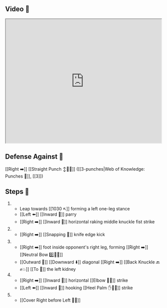 ## Video 🎥

<iframe src="https://www.youtube.com/embed/B47cFpcRjbE" width="100%" height="400"></iframe>

## Defense Against 🤺

[[Right ➡️]] [[Straight Punch ↕️👊💥]] ([[3-punches|Web of Knowledge: Punches 👊]], [[3]])

## Steps 👣

1.  - Leap towards [[1030 ↖️]] forming a left one-leg stance
    - [[Left ⬅️]] [[Inward 🔽]] parry
    - [[Right ➡️]] [[Inward 🔽]] horizontal raking middle knuckle fist strike
2.  - [[Right ➡️]] [[Snapping 💨]] knife edge kick
3.  - [[Right ➡️]] foot inside opponent's right leg, forming [[Right ➡️]] [[Neutral Bow 0️⃣🧍‍♂️]] 
    - [[Outward 🔼]] [[Downward ⬇️]] diagonal [[Right ➡️]] [[Back Knuckle 🔙✊💥]] [[To 🎯]] the left kidney
4.  - [[Right ➡️]] [[Inward 🔽]] horizontal [[Elbow 💪💥]] strike
    - [[Left ⬅️]] [[Inward 🔽]] hooking [[Heel Palm ✋🌴💥]] strike
5.  - [[Cover Right before Left 🦶🔄]]
